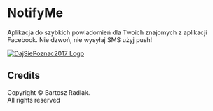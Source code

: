 # NotifyMe

Aplikacja do szybkich powiadomień dla Twoich znajomych z aplikacji Facebook. Nie dzwoń, nie wysyłaj SMS użyj push! </br>


[![DajSiePoznac2017 Logo](http://uczestnicy.dajsiepoznac.pl/Content/logo/dsp2017-logo.png)](http://dajsiepoznac.pl/)


## Credits
Copyright &copy; Bartosz Radlak.</br> All rights reserved
